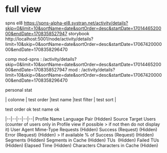 # full view

spns el8
https://spns-alpha-el8.systran.net/activity/details?skip=0&limit=10&sortName=date&sortOrder=desc&startDate=1701446520000&endDate=1708358527947
storybook
http://localhost:5001/node/activity/details?limit=10&skip=0&sortName=date&sortOrder=desc&startDate=1706742000000&endDate=1708358296470

comp
mod-spns : /activity/details?skip=0&limit=10&sortName=date&sortOrder=desc&startDate=1701446520000&endDate=1708358527947
mod : /activity/details?limit=10&skip=0&sortName=date&sortOrder=desc&startDate=1706742000000&endDate=1708358296470

personal stat

| colonne | test order |test name |test filter | test sort |

test order ok
test name ok 

|--|--|--|--|--|
Profile Name
Language Pair (Hidden)
Source
Target
Users (counter of users only in Profile view if possible > if not then do not display it)
User Agent
Mime-Type
Requests (Hidden)
Success (Request) (Hidden) 
Error (Request) (Hidden) > If available
% of Success (Request) (Hidden)
Segments (Hidden)
Segments in Cache (Hidden)
TUs  (Hidden)
Failed TUs  (Hidden)
Elapsed Time (Hidden)
Characters
Characters in Cache (Hidden)